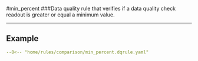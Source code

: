 #min_percent
###Data quality rule that verifies if a data quality check readout is greater or equal a minimum value.
___
## Example
``` yaml
--8<-- "home/rules/comparison/min_percent.dqrule.yaml"
```